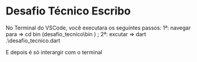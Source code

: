 # Desafio Técnico Escribo

No Terminal do VSCode, você executara os seguintes passos:
1ª: navegar para => cd bin (desafio_tecnico\bin ) ;
2ª: excutar => dart .\desafio_tecnico.dart

E depois é só interargir com o terminal
